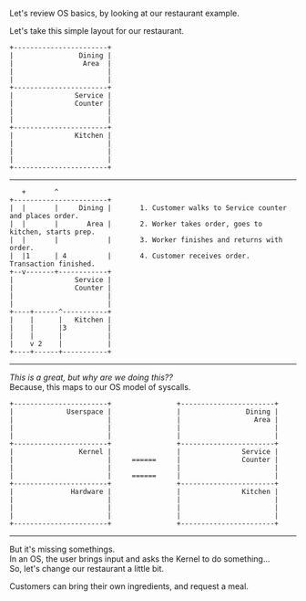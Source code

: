 Let's review OS basics, by looking at our restaurant example.

Let's take this simple layout for our restaurant.  

    +-----------------------+
    |                Dining |
    |                 Area  |
    |                       |
    |                       |
    +-----------------------+
    |               Service |
    |               Counter |
    |                       |
    |                       |
    +-----------------------+
    |               Kitchen |
    |                       |
    |                       |
    |                       |
    +-----------------------+

---

       +       ^
    +-----------------------+
    |  |       |     Dining |       1. Customer walks to Service counter and places order.
    |  |       |       Area |       2. Worker takes order, goes to kitchen, starts prep.
    |  |       |            |       3. Worker finishes and returns with order.
    |  |1      | 4          |       4. Customer receives order. Transaction finished.
    +--v-------+------------+
    |               Service |
    |               Counter |
    |                       |
    |                       |
    +----+------^-----------+
    |    |      |   Kitchen |
    |    |      |3          |
    |    |      |           |
    |    v 2    |           |
    +----+------+-----------+


---

_This is a great, but why are we doing this??_   
Because, this maps to our OS model of syscalls.

    +-----------------------+                +-----------------------+
    |             Userspace |                |                Dining |
    |                       |                |                  Area |
    |                       |                |                       |
    |                       |                |                       |
    +-----------------------+                +-----------------------+
    |                Kernel |                |               Service |
    |                       |     ======     |               Counter |
    |                       |                |                       |
    |                       |     ======     |                       |
    +-----------------------+                +-----------------------+
    |              Hardware |                |               Kitchen |
    |                       |                |                       |
    |                       |                |                       |
    |                       |                |                       |
    +-----------------------+                +-----------------------+

---

But it's missing somethings.   
In an OS, the user brings input and asks the Kernel to do something...   
So, let's change our restaurant a little bit.   

Customers can bring their own ingredients, and request a meal.   



